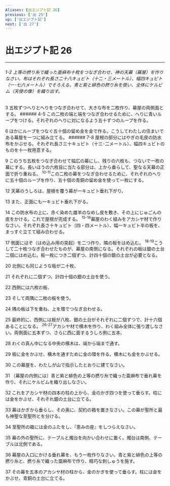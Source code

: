 ```yaml
---
Aliases: [出エジプト記 26]
previous: ['出 25']
up: ['出エジプト記']
next: ['出 27']
---
```

# 出エジプト記 26

***
###### 1-2 上等の撚り糸で織った亜麻布十枚をつなぎ合わせ、神の天幕（幕屋）を作りなさい。布はそれぞれ長さ二十八キュビト（十二・三メートル）、幅四キュビト（一･七六メートル）でそろえる。青と紫と緋色の撚り糸を使い、全体にケルビム（天使の像）を織り出す。 



3 
五枚ずつへりとへりをつなぎ合わせて、大きな布を二枚作り、幕屋の両側面とする。 ###### 4-5 この二枚の端と端をつなぎ合わせるために、へりに青いループをつける。それぞれのへりに対になるよう五十ずつのループを作る。 



6 
ほかにループをつなぐ五十個の留め金を金で作る。こうしてわたしの住まいである幕屋を一つに組み立てる。 ###### 7-8 屋根の部分にはやぎの毛皮の防水布をかぶせる。それぞれ長さ三十キュビト（十三･二メートル）、幅四キュビトのものを十一枚用意する。 



9 
このうち五枚をつなぎ合わせて幅広の幕にし、残りの六枚も、つないで一枚の幕にする。長いほうの六枚目に当たる部分は、上から垂らして、聖なる天幕の正面で折り重ねる。 <sup class="versenum">10-11</sup>この二枚の幕をつなぎ合わせるために、それぞれのへりに五十個のループを作り、五十個の青銅の留め金を使って一枚にする。 



12 
天幕のうしろは、屋根を覆う幕が一キュビト垂れ下がり、 



13 
また、正面にも一キュビト垂れ下がる。 



14 
この防水布の上に、赤く染めた雄羊のなめし皮を敷き、その上にじゅごんの皮をかける。これで屋根が完成する。 <sup class="versenum">15-16</sup>幕屋のわく組みをアカシヤ材で作りなさい。それぞれ長さ十キュビト（四・四メートル）、幅一キュビト半の板を、まっすぐ立てて組み合わせる。 



17 
側面にほぞ（はめ込み用の突起）を二つ作り、隣の板をはめ込む。 <sup class="versenum">18-19</sup>こうして二十枚つなぎ合わせたものが、幕屋の南側になる。それぞれの板は銀の土台二個にはめ込む。板一枚につき二個ずつ、計四十個の銀の土台が必要となる。 



20 
北側にも同じような板が二十枚、 



21 
それぞれに二個ずつ、計四十個の銀の土台を使う。 



22 
西側には六枚の板、 



23 
そして両隅に二枚の板を使う。 



24 
隅の板は下を重ね、上を環でつなぎ合わせる。 



25 
最終的に、西側には板が八枚、銀の土台がそれぞれに二個ずつで、計十六個あることになる。 <sup class="versenum">26-27</sup>アカシヤ材で横木を作り、わく組み全体に張り渡しなさい。両側面に五本ずつ、さらに西に面するうしろ側に五本、 



28 
わくの真ん中になる中央の横木は、端から端まで通す。 



29 
板に金をかぶせ、横木を通すために金の環を作る。横木にも金をかぶせる。 



30 
この幕屋を、わたしが山で指示したとおりに建てなさい。 



31 
〔幕屋の内側には〕青と紫と緋色の上等の撚り糸で織った亜麻布で垂れ幕を作り、それにケルビムを織り出しなさい。 



32 
これをアカシヤ材の四本の柱の上から、金のかぎ四つを使って垂らす。柱には金をかぶせ、それぞれ銀の土台に立てる。 



33 
幕はかぎから垂らし、その奥に、契約の箱を置きなさい。この幕が聖所と最も神聖な至聖所とを分ける。 



34 
至聖所の箱には金のふたをし、『恵みの座』をしつらえなさい。 



35 
幕の外の聖所に、テーブルと燭台を向かい合わせに置く。燭台は南側、テーブルは北側である。 



36 
幕屋の入口にかける垂れ幕を、もう一枚作りなさい。青と紫と緋色の上等の撚り糸と、撚り糸で織った亜麻布で作り、精巧な刺しゅうを施す。 



37 
その幕を五本のアカシヤ材の柱から、金のかぎを使って垂らす。柱には金をかぶせ、青銅の土台に立てる。
